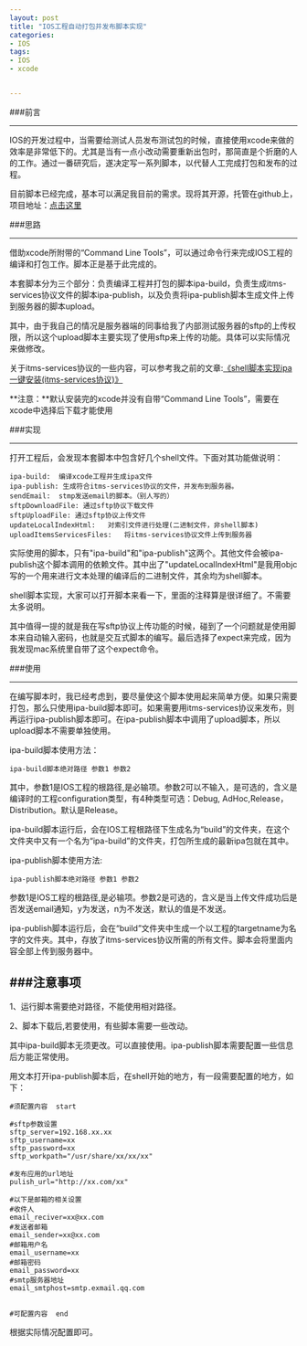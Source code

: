 ```yaml
---
layout: post
title: "IOS工程自动打包并发布脚本实现"
categories:
- IOS
tags:
- IOS
- xcode


---
```


###前言

-----

IOS的开发过程中，当需要给测试人员发布测试包的时候，直接使用xcode来做的效率是非常低下的。尤其是当有一点小改动需要重新出包时，那简直是个折磨的人的工作。通过一番研究后，遂决定写一系列脚本，以代替人工完成打包和发布的过程。

目前脚本已经完成，基本可以满足我目前的需求。现将其开源，托管在github上，项目地址：[点击这里](https://github.com/webfrogs/xcode_shell)


###思路

----

借助xcode所附带的“Command Line Tools”，可以通过命令行来完成IOS工程的编译和打包工作。脚本正是基于此完成的。

本套脚本分为三个部分：负责编译工程并打包的脚本ipa-build，负责生成itms-services协议文件的脚本ipa-publish，以及负责将ipa-publish脚本生成文件上传到服务器的脚本upload。

其中，由于我自己的情况是服务器端的同事给我了内部测试服务器的sftp的上传权限，所以这个upload脚本主要实现了使用sftp来上传的功能。具体可以实际情况来做修改。

关于itms-services协议的一些内容，可以参考我之前的文章:[《shell脚本实现ipa一键安装(itms-services协议)》](/2012/09/27/ipapublsh/)

**注意：**默认安装完的xcode并没有自带“Command Line Tools”，需要在xcode中选择后下载才能使用

###实现

----

打开工程后，会发现本套脚本中包含好几个shell文件。下面对其功能做说明：

	ipa-build: 	编译xcode工程并生成ipa文件
	ipa-publish: 生成符合itms-services协议的文件，并发布到服务器。
	sendEmail: 	stmp发送email的脚本。（别人写的）
	sftpDownloadFile: 通过sftp协议下载文件
	sftpUploadFile: 通过sftp协议上传文件
	updateLocalIndexHtml:	对索引文件进行处理(二进制文件，非shell脚本)
	uploadItemsServicesFiles:	将itms-services协议文件上传到服务器
	
	
实际使用的脚本，只有"ipa-build"和"ipa-publish"这两个。其他文件会被ipa-publish这个脚本调用的依赖文件。其中出了"updateLocalIndexHtml"是我用objc写的一个用来进行文本处理的编译后的二进制文件，其余均为shell脚本。

shell脚本实现，大家可以打开脚本来看一下，里面的注释算是很详细了。不需要太多说明。

其中值得一提的就是我在写sftp协议上传功能的时候，碰到了一个问题就是使用脚本来自动输入密码，也就是交互式脚本的编写。最后选择了expect来完成，因为我发现mac系统里自带了这个expect命令。

###使用

----

在编写脚本时，我已经考虑到，要尽量使这个脚本使用起来简单方便。如果只需要打包，那么只使用ipa-build脚本即可。如果需要用itms-services协议来发布，则再运行ipa-publish脚本即可。在ipa-publish脚本中调用了upload脚本，所以upload脚本不需要单独使用。

ipa-build脚本使用方法：

	ipa-build脚本绝对路径 参数1 参数2

其中，参数1是IOS工程的根路径,是必输项。参数2可以不输入，是可选的，含义是编译时的工程configuration类型，有4种类型可选：Debug, AdHoc,Release， Distribution。默认是Release。

ipa-build脚本运行后，会在IOS工程根路径下生成名为“build”的文件夹，在这个文件夹中又有一个名为“ipa-build”的文件夹，打包所生成的最新ipa包就在其中。

ipa-publish脚本使用方法:

	ipa-publish脚本绝对路径 参数1 参数2
	
参数1是IOS工程的根路径,是必输项。参数2是可选的，含义是当上传文件成功后是否发送email通知，y为发送，n为不发送，默认的值是不发送。

ipa-publish脚本运行后，会在“build”文件夹中生成一个以工程的targetname为名字的文件夹。其中，存放了itms-services协议所需的所有文件。脚本会将里面内容全部上传到服务器中。

###注意事项
----

1、运行脚本需要绝对路径，不能使用相对路径。

2、脚本下载后,若要使用，有些脚本需要一些改动。

其中ipa-build脚本无须更改。可以直接使用。ipa-publish脚本需要配置一些信息后方能正常使用。

用文本打开ipa-publish脚本后，在shell开始的地方，有一段需要配置的地方，如下：

	#须配置内容  start

	#sftp参数设置
	sftp_server=192.168.xx.xx
	sftp_username=xx
	sftp_password=xx
	sftp_workpath="/usr/share/xx/xx/xx"

	#发布应用的url地址
	pulish_url="http://xx.com/xx"

	#以下是邮箱的相关设置
	#收件人
	email_reciver=xx@xx.com
	#发送者邮箱
	email_sender=xx@xx.com
	#邮箱用户名
	email_username=xx
	#邮箱密码
	email_password=xx
	#smtp服务器地址
	email_smtphost=smtp.exmail.qq.com


	#可配置内容  end
	
	
根据实际情况配置即可。

